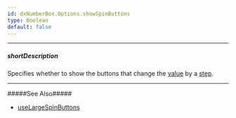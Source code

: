 ```yaml
---
id: dxNumberBox.Options.showSpinButtons
type: Boolean
default: false
---
```

---
##### shortDescription
Specifies whether to show the buttons that change the [value](/api-reference/10%20UI%20Widgets/dxNumberBox/1%20Configuration/value.md '/Documentation/ApiReference/UI_Components/dxNumberBox/Configuration/#value') by a [step](/api-reference/10%20UI%20Widgets/dxNumberBox/1%20Configuration/step.md '/Documentation/ApiReference/UI_Components/dxNumberBox/Configuration/#step').

---
#####See Also#####
- [useLargeSpinButtons](/api-reference/10%20UI%20Widgets/dxNumberBox/1%20Configuration/useLargeSpinButtons.md '/Documentation/ApiReference/UI_Components/dxNumberBox/Configuration/#useLargeSpinButtons')